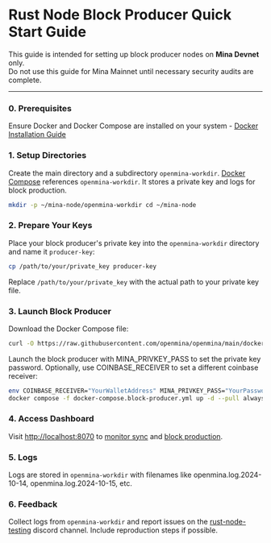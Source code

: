 # Rust Node Block Producer Quick Start Guide

This guide is intended for setting up block producer nodes on **Mina Devnet** only.  
Do not use this guide for Mina Mainnet until necessary security audits are complete.


---

### 0. Prerequisites

Ensure Docker and Docker Compose are installed on your system - [Docker Installation Guide](./docker-installation.md)

### 1. Setup Directories
Create the main directory and a subdirectory `openmina-workdir`. [Docker Compose](https://github.com/openmina/openmina/blob/main/docker-compose.block-producer.yml) references  `openmina-workdir`. It stores a private key and logs for block production. 

```bash
mkdir -p ~/mina-node/openmina-workdir cd ~/mina-node
```

### 2. Prepare Your Keys
Place your block producer's private key into the `openmina-workdir` directory and name it `producer-key`:

```bash
cp /path/to/your/private_key producer-key
```
Replace `/path/to/your/private_key` with the actual path to your private key file.

### 3. Launch Block Producer
Download the Docker Compose file:

```bash
curl -O https://raw.githubusercontent.com/openmina/openmina/main/docker-compose.block-producer.yml
```

Launch the block producer with MINA_PRIVKEY_PASS to set the private key password. Optionally, use COINBASE_RECEIVER to set a different coinbase receiver:

```bash
env COINBASE_RECEIVER="YourWalletAddress" MINA_PRIVKEY_PASS="YourPassword" \
docker compose -f docker-compose.block-producer.yml up -d --pull always
```

### 4. Access Dashboard

Visit [http://localhost:8070](http://localhost:8070) to [monitor sync](http://localhost:8070/dashboard) and [block production](http://localhost:8070/block-production).

### 5. Logs

Logs are stored in `openmina-workdir` with filenames like openmina.log.2024-10-14, openmina.log.2024-10-15, etc.

### 6. Feedback

Collect logs from `openmina-workdir` and report issues on the [rust-node-testing](https://discord.com/channels/484437221055922177/1290662938734231552) discord channel. Include reproduction steps if possible.

